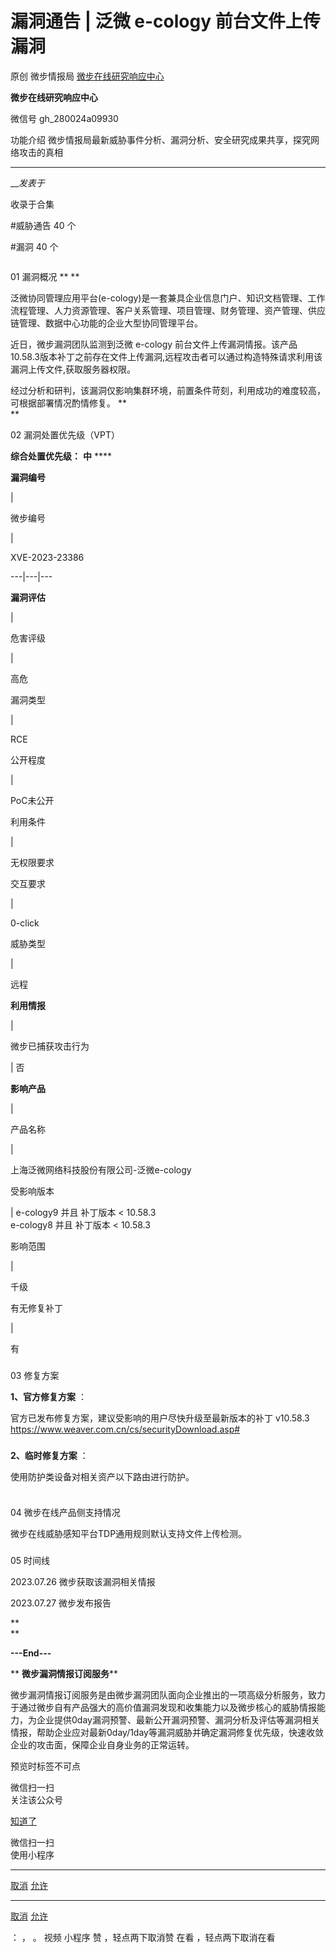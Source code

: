 #  漏洞通告 | 泛微 e-cology 前台文件上传漏洞

原创 微步情报局  [ 微步在线研究响应中心 ](javascript:void\(0\);)

**微步在线研究响应中心** ![]()

微信号 gh_280024a09930

功能介绍 微步情报局最新威胁事件分析、漏洞分析、安全研究成果共享，探究网络攻击的真相

____

___发表于_

收录于合集

#威胁通告 40 个

#漏洞 40 个

![]()  

01 漏洞概况 ** **  

  
泛微协同管理应用平台(e-cology)是一套兼具企业信息门户、知识文档管理、工作流程管理、人力资源管理、客户关系管理、项目管理、财务管理、资产管理、供应链管理、数据中心功能的企业大型协同管理平台。  
  
近日，微步漏洞团队监测到泛微 e-cology
前台文件上传漏洞情报。该产品10.58.3版本补丁之前存在文件上传漏洞,远程攻击者可以通过构造特殊请求利用该漏洞上传文件,获取服务器权限。  
  
经过分析和研判，该漏洞仅影响集群环境，前置条件苛刻，利用成功的难度较高，可根据部署情况酌情修复。 **  
**

02 漏洞处置优先级（VPT）  

  

 **综合处置优先级：** **中** ****

  

 **漏洞编号**

|

微步编号

|

XVE-2023-23386  
  
---|---|---  
  
 **漏洞评估**

|

危害评级

|

高危  
  
漏洞类型

|

RCE  
  
公开程度

|

PoC未公开  
  
利用条件

|

无权限要求  
  
交互要求

|

0-click  
  
威胁类型

|

远程  
  
 **利用情报**

|

微步已捕获攻击行为

| 否  
  
 **影响产品**

|

产品名称

|

上海泛微网络科技股份有限公司-泛微e-cology  
  
受影响版本

| e-cology9 并且 补丁版本 < 10.58.3  
e-cology8 并且 补丁版本 < 10.58.3  
  
  
影响范围

|

千级  
  
有无修复补丁

|

有  
  
###

###

03 修复方案  

  

 **1、官方修复方案** ：  

  
官方已发布修复方案，建议受影响的用户尽快升级至最新版本的补丁 v10.58.3  
https://www.weaver.com.cn/cs/securityDownload.asp#  
  

###

###

 **2、临时修复方案** ：  

使用防护类设备对相关资产以下路由进行防护。  

![]()

  

###

###

###

04 微步在线产品侧支持情况  

  

微步在线威胁感知平台TDP通用规则默认支持文件上传检测。

###

###

05 时间线  

  

2023.07.26 微步获取该漏洞相关情报

2023.07.27 微步发布报告  

 **  
**

 **\---End---**  

  

 ** **微步漏洞情报订阅服务****

微步漏洞情报订阅服务是由微步漏洞团队面向企业推出的一项高级分析服务，致力于通过微步自有产品强大的高价值漏洞发现和收集能力以及微步核心的威胁情报能力，为企业提供0day漏洞预警、最新公开漏洞预警、漏洞分析及评估等漏洞相关情报，帮助企业应对最新0day/1day等漏洞威胁并确定漏洞修复优先级，快速收敛企业的攻击面，保障企业自身业务的正常运转。

预览时标签不可点

微信扫一扫  
关注该公众号

[知道了](javascript:;)

微信扫一扫  
使用小程序

****

[取消](javascript:void\(0\);) [允许](javascript:void\(0\);)

****

[取消](javascript:void\(0\);) [允许](javascript:void\(0\);)

： ， 。   视频 小程序 赞 ，轻点两下取消赞 在看 ，轻点两下取消在看

